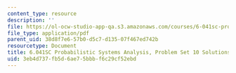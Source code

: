 ```yaml
---
content_type: resource
description: ''
file: https://ol-ocw-studio-app-qa.s3.amazonaws.com/courses/6-041sc-probabilistic-systems-analysis-and-applied-probability-fall-2013/3eb4d737fb5d6ae75bbbf6c29cf52ebd_MIT6_041SCF13_assn10_sol.pdf
file_type: application/pdf
parent_uid: 38d8f7e6-57b0-d5c7-d135-07f467ed742b
resourcetype: Document
title: 6.041SC Probabilistic Systems Analysis, Problem Set 10 Solutions
uid: 3eb4d737-fb5d-6ae7-5bbb-f6c29cf52ebd
---
```

